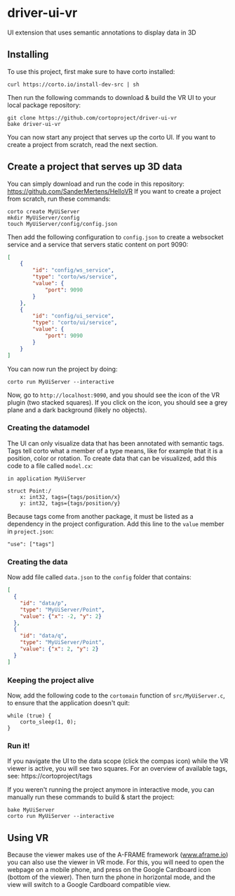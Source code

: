 # driver-ui-vr
UI extension that uses semantic annotations to display data in 3D

## Installing
To use this project, first make sure to have corto installed:
```
curl https://corto.io/install-dev-src | sh
```

Then run the following commands to download & build the VR UI to your local package repository:
```
git clone https://github.com/cortoproject/driver-ui-vr
bake driver-ui-vr
```

You can now start any project that serves up the corto UI. If you want to create a project from scratch, read the next section.

## Create a project that serves up 3D data
You can simply download and run the code in this repository: https://github.com/SanderMertens/HelloVR
If you want to create a project from scratch, run these commands:
```
corto create MyUiServer
mkdir MyUiServer/config
touch MyUiServer/config/config.json
```
Then add the following configuration to `config.json` to create a websocket service and a service that servers static content on port 9090:
```json
[
    {
        "id": "config/ws_service",
        "type": "corto/ws/service",
        "value": {
            "port": 9090
        }
    },
    {
        "id": "config/ui_service",
        "type": "corto/ui/service",
        "value": {
            "port": 9090
        }
    }
]
```
You can now run the project by doing:
```
corto run MyUiServer --interactive
```
Now, go to `http://localhost:9090`, and you should see the icon of the VR plugin (two stacked squares). If you click on the icon, you should see a grey plane and a dark background (likely no objects).

### Creating the datamodel
The UI can only visualize data that has been annotated with semantic tags. Tags tell corto what a member of a type means, like for example that it is a position, color or rotation. To create data that can be visualized, add this code to a file called `model.cx`:
```
in application MyUiServer

struct Point:/
    x: int32, tags={tags/position/x}
    y: int32, tags={tags/position/y}
```
Because tags come from another package, it must be listed as a dependency in the project configuration. Add this line to the `value` member in `project.json`:
```
"use": ["tags"]
```

### Creating the data
Now add file called `data.json` to the `config` folder that contains:
```json
[
  {
    "id": "data/p",
    "type": "MyUiServer/Point",
    "value": {"x": -2, "y": 2}
  },
  {
    "id": "data/q",
    "type": "MyUiServer/Point",
    "value": {"x": 2, "y": 2}
  }
]
```

### Keeping the project alive
Now, add the following code to the `cortomain` function of `src/MyUiServer.c`, to ensure that the application doesn't quit:
```
while (true) {
    corto_sleep(1, 0);
}
```

### Run it!
If you navigate the UI to the data scope (click the compas icon) while the VR viewer is active, you will see two squares. For an overview of available tags, see: https://cortoproject/tags

If you weren't running the project anymore in interactive mode, you can manually run these commands to build & start the project:
```
bake MyUiServer
corto run MyUiServer --interactive
```

## Using VR
Because the viewer makes use of the A-FRAME framework (www.aframe.io) you can also use the viewer in VR mode. For this, you will need to open the webpage on a mobile phone, and press on the Google Cardboard icon (bottom of the viewer). Then turn the phone in horizontal mode, and the view will switch to a Google Cardboard compatible view.

